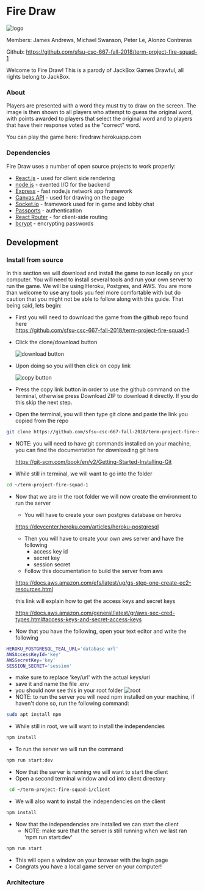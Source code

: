 # Fire Draw

![logo](https://i.imgur.com/d8abuTQ.jpg)

Members: James Andrews, Michael Swanson, Peter Le, Alonzo Contreras

Github: https://github.com/sfsu-csc-667-fall-2018/term-project-fire-squad-1

Welcome to Fire Draw! This is a parody of JackBox Games Drawful, all rights belong to JackBox.

### About
Players are presented with a word they must try to draw on the screen. The image is then shown to all players who attempt to guess the original word, with points awarded to players that select the original word and to players that have their response voted as the "correct" word.

You can play the game here:
firedraw.herokuapp.com

### Dependencies

Fire Draw uses a number of open source projects to work properly:

* [React.js](https://reactjs.org/) - used for client side rendering
* [node.js](https://nodejs.org/en/) - evented I/O for the backend
* [Express](https://expressjs.com/) - fast node.js network app framework
* [Canvas API](https://canvas.instructure.com/doc/api/) - used for drawing on the page
* [Socket.io](https://socket.io/) - framework used for in game and lobby chat
* [Passports](http://www.passportjs.org/) - authentication
* [React Router](https://reacttraining.com/react-router/) - for client-side routing
* [bcrypt](https://www.npmjs.com/package/bcrypt) - encrypting passwords

##  Development
### Install from source
In this section we will download and install the game to run locally on your computer. You will need to install several tools and run your own server to run the game. We will be using Heroku, Postgres, and AWS. You are more than welcome to use any tools you feel more comfortable with but do caution that you might not be able to follow along with this guide. That being said, lets begin:
  - First you will need to download the game from the github repo found here    
    https://github.com/sfsu-csc-667-fall-2018/term-project-fire-squad-1
  - Click the clone/download button
  
	 ![download button](https://i.imgur.com/9k2D3x8.png)
  - Upon doing so you will then click on copy link
  
	![copy button](https://i.imgur.com/iYcqLuy.png)
  - Press the copy link button in order to use the github command on the terminal, otherwise press Download ZIP to download it directly. If you do this skip the next step.
  - Open the terminal, you will then type git clone and  paste the link you copied from the repo
```sh
git clone https://github.com/sfsu-csc-667-fall-2018/term-project-fire-squad-1.git
```
  - NOTE: you will need to have git commands installed on your machine, you can find the documentation for downloading git here 
  
	  https://git-scm.com/book/en/v2/Getting-Started-Installing-Git
  - While still in terminal, we will want to go into the folder
```sh
cd ~/term-project-fire-squad-1
```
- Now that we are in the root folder we will now create the environment to run the server
	- You will have to create your own postgres database on heroku
	
	https://devcenter.heroku.com/articles/heroku-postgresql
	- Then you will have to create your own aws server and have the following
		- access key id
		- secret key
		- session secret
	- Follow this documentation to build the server from aws
	
	https://docs.aws.amazon.com/efs/latest/ug/gs-step-one-create-ec2-resources.html
	
	this link will explain how to get the access keys and secret keys
	
	https://docs.aws.amazon.com/general/latest/gr/aws-sec-cred-types.html#access-keys-and-secret-access-keys
- Now that you have the following, open your text editor and write the following
```sh
HEROKU_POSTGRESQL_TEAL_URL='database url'
AWSAccessKeyId='key'
AWSSecretKey='key'
SESSION_SECRET='session'
```
- make sure to replace 'key/url' with the actual keys/url
- save it and name the file .env
-  you should now see this in your root folder
![root](https://i.imgur.com/Ku9q7ns.png)
- NOTE: to run the server you will need npm installed on your machine, if haven't done so, run the following command:
```sh
sudo apt install npm
```
- While still in root, we will want to install the independencies
```sh
npm install
```
- To run the server we will run the command
```sh
npm run start:dev
```
- Now that the server is running we will want to start the client
- Open a second terminal window and cd into client directory
```sh
 cd ~/term-project-fire-squad-1/client
 ```
 - We will also want to install the independencies on the client
```sh
npm install
```
- Now that the independencies are installed we can start the client
	- NOTE: make sure that the server is still running when we last ran 'npm run start:dev'
```sh
npm run start
```
- This will open a window on your browser with the login page
- Congrats you have a local game server on your computer!

### Architecture

